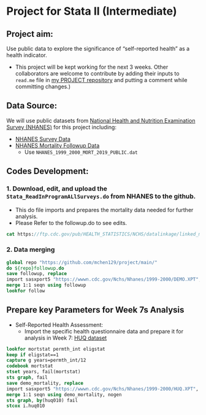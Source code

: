 # Project for Stata II (Intermediate)


## Project aim: 
Use public data to explore the significance of “self-reported health” as a health indicator.
  - This project will be kept working for the next 3 weeks. Other collaborators are welcome to contribute by adding their inputs to `read.me` file in [my PROJECT repository](https://raw.githubusercontent.com/mchen129/project/main/) and putting a comment while committing changes.)


## Data Source:
  We will use public datasets from [National Health and Nutrition Examination Survey (NHANES)](https://www.cdc.gov/nchs/nhanes/index.htm) for this project including:
  - [NHANES Survey Data](https://wwwn.cdc.gov/Nchs/Nhanes/1999-2000/DEMO.XPT)
  - [NHANES Mortality Followup Data](https://ftp.cdc.gov/pub/HEALTH_STATISTICS/NCHS/datalinkage/linked_mortality/)
    - Use `NHANES_1999_2000_MORT_2019_PUBLIC.dat`

	
## Codes Development:
### 1. Download, edit, and upload the `Stata_ReadInProgramALlSurveys.do` from NHANES to the github.
  - This do file imports and prepares the mortality data needed for further analysis.
  - Please Refer to the followup.do to see edits.
  ```stata
cat https://ftp.cdc.gov/pub/HEALTH_STATISTICS/NCHS/datalinkage/linked_mortality/Stata_ReadInProgramAllSurveys.do   
```
### 2. Data merging 
  ```stata
global repo "https://github.com/mchen129/project/main/"
do ${repo}followup.do
save followup, replace
import sasxport5 "https://wwwn.cdc.gov/Nchs/Nhanes/1999-2000/DEMO.XPT", clear
merge 1:1 seqn using followup
lookfor follow
```


## Prepare key Parameters for Week 7s Analysis
  - Self-Reported Health Assessment:
    - Import the specific health questionnaire data and prepare it for analysis in Week 7: [HUQ dataset](https://wwwn.cdc.gov/Nchs/Nhanes/1999-2000/HUQ.XPT)
   ```stata
lookfor mortstat permth_int eligstat 
keep if eligstat==1
capture g years=permth_int/12
codebook mortstat
stset years, fail(mortstat)
sts graph, fail
save demo_mortality, replace 
import sasxport5 "https://wwwn.cdc.gov/Nchs/Nhanes/1999-2000/HUQ.XPT", clear 
merge 1:1 seqn using demo_mortality, nogen
sts graph, by(huq010) fail
stcox i.huq010
